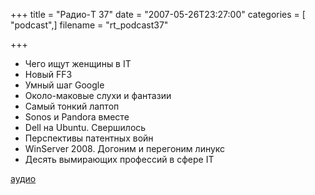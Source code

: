 +++
title = "Радио-T 37"
date = "2007-05-26T23:27:00"
categories = [ "podcast",]
filename = "rt_podcast37"

+++

- Чего ищут женщины в IТ
- Новый FF3
- Умный шаг Google
- Около-маковые слухи и фантазии
- Самый тонкий лаптоп
- Sonos и Pandora вместе
- Dell на Ubuntu. Свершилось
- Перспективы патентных войн
- WinServer 2008. Догоним и перегоним линукс
- Десять вымирающих профессий в сфере IT

[аудио](https://cdn.radio-t.com/rt_podcast37.mp3)
<audio src="https://cdn.radio-t.com/rt_podcast37.mp3" preload="none"></audio>